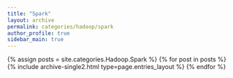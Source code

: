 ```yaml
---
title: "Spark"
layout: archive
permalink: categories/hadoop/spark
author_profile: true
sidebar_main: true
---
```



{% assign posts = site.categories.Hadoop.Spark %}
{% for post in posts %} {% include archive-single2.html type=page.entries_layout %} {% endfor %}
